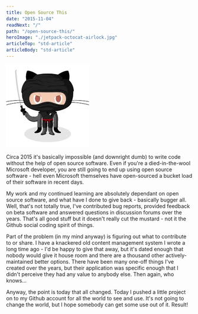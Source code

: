 ```yaml
---
title: Open Source This
date: "2015-11-04"
readNext: "/"
path: "/open-source-this/"
heroImage: "./jetpack-octocat-airlock.jpg"
articleTop: "std-article"
articleBody: "std-article"
---
```




![GIT NINJA!](./gitninja.jpeg)


Circa 2015 it's basically impossible (and downright dumb) to write code without the help of open source software. Even if you're a died-in-the-wool Microsoft developer, you are still going to end up using open source software - hell even Microsoft themselves have open-sourced a bucket load of their software in recent days.

My work and my continued learning are absolutely dependant on open source software, and what have I done to give back - basically bugger all. Well, that's not totally true, I've contributed bug reports, provided feedback on beta software and answered questions in discussion forums over the years. That's all good stuff but it doesn't really cut the mustard - not it the Github social coding spirit of things.

Part of the problem (in my mind anyway) is figuring out what to contribute to or share. I have a knackered old content management system I wrote a long time ago - I'd be happy to give that away, but it's dated enough that nobody would give it house room and there are a thousand other actively-maintained better options. There have been many one-off things I've created over the years, but their application was specific enough that I didn't perceive they had any value to anybody else. Then again, who knows...

Anyway, the point is today that all changed. Today I pushed a little project on to my Github account for all the world to see and use. It's not going to change the world, but I hope somebody can get some use out of it. Result!

